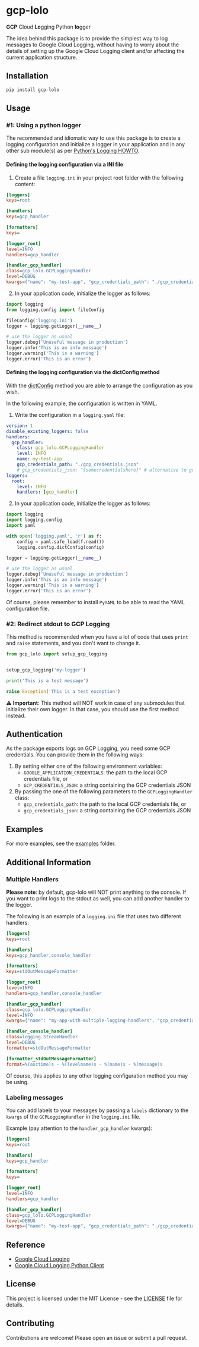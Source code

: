 # gcp-lolo

**GCP** Cloud **Lo**gging Python **lo**gger

The idea behind this package is to provide the simplest way to log messages to Google Cloud Logging, without having to worry about the details of setting up the Google Cloud Logging client and/or affecting the current application structure.

## Installation

```bash
pip install gcp-lolo
```

## Usage

### #1: Using a python logger

The recommended and idiomatic way to use this package is to create a logging configuration and initialize a logger in your application and in any other sub module(s) as per [Python's Logging HOWTO](https://docs.python.org/3/howto/logging.html).

#### Defining the logging configuration via a INI file

1. Create a file `logging.ini` in your project root folder with the following content:

```ini
[loggers]
keys=root

[handlers]
keys=gcp_handler

[formatters]
keys=

[logger_root]
level=INFO
handlers=gcp_handler

[handler_gcp_handler]
class=gcp_lolo.GCPLoggingHandler
level=DEBUG
kwargs={"name": "my-test-app", "gcp_credentials_path": "./gcp_credentials.json"}
```

2. In your application code, initialize the logger as follows:

```python
import logging
from logging.config import fileConfig

fileConfig('logging.ini')
logger = logging.getLogger(__name__)

# use the logger as usual
logger.debug('Unuseful message in production')
logger.info('This is an info message')
logger.warning('This is a warning')
logger.error('This is an error')
```

#### Defining the logging configuration via the dictConfig method

With the [dictConfig](https://docs.python.org/3/library/logging.config.html#logging.config.dictConfig) method you are able to arrange the configuration as you wish.

In the following example, the configuration is written in YAML.

1. Write the configuration in a `logging.yaml` file:

```yaml
version: 1
disable_existing_loggers: false
handlers:
  gcp_handler:
    class: gcp_lolo.GCPLoggingHandler
    level: INFO
    name: my-test-app
    gcp_credentials_path: "./gcp_credentials.json"
    # gcp_credentials_json: "{somecredentialshere}" # alternative to gcp_credentials_path
loggers:
  root:
    level: INFO
    handlers: [gcp_handler]
```

2. In your application code, initialize the logger as follows:

```python
import logging
import logging.config
import yaml

with open('logging.yaml', 'r') as f:
    config = yaml.safe_load(f.read())
    logging.config.dictConfig(config)

logger = logging.getLogger(__name__)

# use the logger as usual
logger.debug('Unuseful message in production')
logger.info('This is an info message')
logger.warning('This is a warning')
logger.error('This is an error')
```

Of course, please remember to install `PyYAML` to be able to read the YAML configuration file.

### #2: Redirect stdout to GCP Logging

This method is recommended when you have a lot of code that uses `print` and `raise` statements, and you don't want to change it.

```python
from gcp_lolo import setup_gcp_logging


setup_gcp_logging('my-logger')

print('This is a test message')

raise Exception('This is a test exception')
```

⚠ **Important**: This method will NOT work in case of any submodules that initialize their own logger. In that case, you should use the first method instead.

## Authentication

As the package exports logs on GCP Logging, you need some GCP credentials. You can provide them in the following ways:

1. By setting either one of the following environment variables:
   - `GOOGLE_APPLICATION_CREDENTIALS`: the path to the local GCP credentials file, or
   - `GCP_CREDENTIALS_JSON`: a string containing the GCP credentials JSON
2. By passing the one of the following parameters to the `GCPLoggingHandler` class:
   - `gcp_credentials_path`: the path to the local GCP credentials file, or
   - `gcp_credentials_json`: a string containing the GCP credentials JSON

## Examples

For more examples, see the [examples](./examples) folder.

## Additional Information

### Multiple Handlers

**Please note**: by default, gcp-lolo will NOT print anything to the console. If you want to print logs to the stdout as well, you can add another handler to the logger.

The following is an example of a `logging.ini` file that uses two different handlers:

```ini
[loggers]
keys=root

[handlers]
keys=gcp_handler,console_handler

[formatters]
keys=stdOutMessageFormatter

[logger_root]
level=INFO
handlers=gcp_handler,console_handler

[handler_gcp_handler]
class=gcp_lolo.GCPLoggingHandler
level=INFO
kwargs={"name": "my-app-with-multiple-logging-handlers", "gcp_credentials_path": "./gcp_credentials.json"}

[handler_console_handler]
class=logging.StreamHandler
level=DEBUG
formatter=stdOutMessageFormatter

[formatter_stdOutMessageFormatter]
format=%(asctime)s - %(levelname)s - %(name)s - %(message)s
```

Of course, this applies to any other logging configuration method you may be using.

### Labeling messages

You can add labels to your messages by passing a `labels` dictionary to the `kwargs` of the `GCPLoggingHandler` in the `logging.ini` file.

Example (pay attention to the `handler_gcp_handler` kwargs):

```ini
[loggers]
keys=root

[handlers]
keys=gcp_handler

[formatters]
keys=

[logger_root]
level=INFO
handlers=gcp_handler

[handler_gcp_handler]
class=gcp_lolo.GCPLoggingHandler
level=DEBUG
kwargs={"name": "my-test-app", "gcp_credentials_path": "./gcp_credentials.json", "labels": {"environment": "staging", "app_version": "1.0.0"}}
```

## Reference

- [Google Cloud Logging](https://cloud.google.com/logging)
- [Google Cloud Logging Python Client](https://cloud.google.com/logging/docs/reference/libraries#client-libraries-install-python)

## License

This project is licensed under the MIT License - see the [LICENSE](./LICENSE) file for details.

## Contributing

Contributions are welcome! Please open an issue or submit a pull request.
